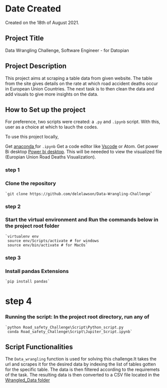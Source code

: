 # Date Created

Created on the 18th of August 2021.

## Project Title

Data Wrangling Challenge, Software Engineer - for Datopian

## Project Description

This project aims at scraping a table data from given website. The table from the site gives details on the rate at which road accident deaths occur in European Union Countries. The next task is to then clean the data and add visuals to give more insights on the data.


## How to Set up the project

For preference, two scripts were created: a `.py` and  `.ipynb` script. With this, user as a choice at which to lauch the codes.

To use this project locally,

Get [anaconda ](https://www.anaconda.com/products/individual) for `.ipynb` 
Get a code editor like [Vscode](https://code.visualstudio.com/download) or Atom. 
Get power Bi desktop [Power bi desktop](https://powerbi.microsoft.com/en-us/downloads/). This will be neeeded to  view the visualized file (Europian Union Road Deaths Visualization).

### step 1
### Clone the repository

    `git clone https://github.com/delelawson/Data-Wrangling-Challenge`
 
### step 2
### Start the virtual environment and Run the commands below in the project root folder

    `virtualenv env
     source env/Scripts/activate # for windows
     source env/bin/activate # for MacOs`

### step 3
### Install pandas Extensions

    `pip install pandas`

# step 4
### Running the script: In the project root directory, run any of
    
    `python Road_safety_Challenge\Script\Python_script.py
     conda Road_safety_Challenge\Script\Jupiter_Script.ipynb`

## Script Functionalities
The `Data_wrangling` function is used for solving this challenge.It takes the url and scrapes it for the desired data by indexing the list of tables gotten for the specific table. The data is then filtered according to the requiremets of the task.
The resulting data is then converted to a CSV file located in the [Wrangled_Data folder](Road_safety_Challenge/Wrangle_data)

